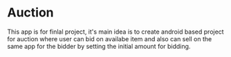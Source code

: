 # Auction

This app is for finlal project, it's main idea is to create android based project for auction where user can bid on availabe item and also can sell on the same app for the bidder by setting the initial amount for bidding.
